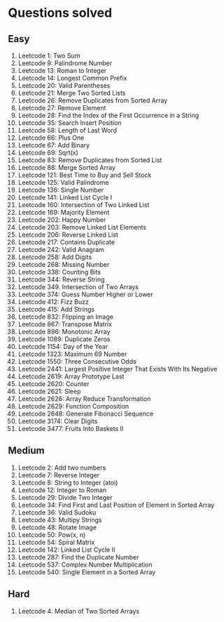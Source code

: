 # Questions solved

## Easy
1. Leetcode 1: Two Sum
2. Leetcode 9: Palindrome Number
3. Leetcode 13: Roman to Integer
4. Leetcode 14: Longest Common Prefix
5. Leetcode 20: Valid Parentheses
6. Leetcode 21: Merge Two Sorted Lists
7. Leetcode 26: Remove Duplicates from Sorted Array
8. Leetcode 27: Remove Element
9. Leetcode 28: Find the Index of the First Occurrence in a String
10. Leetcode 35: Search Insert Position
11. Leetcode 58: Length of Last Word
12. Leetcode 66: Plus One
13. Leetcode 67: Add Binary
14. Leetcode 69: Sqrt(x)
15. Leetcode 83: Remove Duplicates from Sorted List
16. Leetcode 88: Merge Sorted Array
17. Leetcode 121: Best Time to Buy and Sell Stock
18. Leetcode 125: Valid Palindrome
19. Leetcode 136: Single Number
20. Leetcode 141: Linked List Cycle I
21. Leetcode 160: Intersection of Two Linked List
22. Leetcode 169: Majority Element
23. Leetcode 202: Happy Number
24. Leetcode 203: Remove Linked List Elements
25. Leetcode 206: Reverse Linked List
26. Leetcode 217: Contains Duplicate
27. Leetcode 242: Valid Anagram
28. Leetcode 258: Add Digits
29. Leetcode 268: Missing Number
30. Leetcode 338: Counting Bits
31. Leetcode 344: Reverse String
32. Leetcode 349. Intersection of Two Arrays
33. Leetcode 374: Guess Number Higher or Lower
34. Leetcode 412: Fizz Buzz
35. Leetcode 415: Add Strings
36. Leetcode 832: Flipping an Image
37. Leetcode 867: Transpose Matrix
38. Leetcode 896: Monotonic Array
39. Leetcode 1089: Duplicate Zeros
40. Leetcode 1154: Day of the Year
41. Leetcode 1323: Maximum 69 Number
42. Leetcode 1550: Three Consecutive Odds
43. Leetcode 2441: Largest Positive Integer That Exists With Its Negative
44. Leetcode 2619: Array Prototype Last
45. Leetcode 2620: Counter
46. Leetcode 2621: Sleep
47. Leetcode 2626: Array Reduce Transformation
48. Leetcode 2629: Function Composition
49. Leetcode 2648: Generate Fibonacci Sequence
50. Leetcode 3174: Clear Digits
51. Leetcode 3477: Fruits Into Baskets II

## Medium
1. Leetcode 2: Add two numbers
2. Leetcode 7: Reverse Integer
3. Leetcode 8: String to Integer (atoi)
4. Leetcode 12: Integer to Roman
5. Leetcode 29: Divide Two Integer
6. Leetcode 34: Find First and Last Position of Element in Sorted Array
7. Leetcode 36: Valid Sudoku
8. Leetcode 43: Multipy Strings
9. Leetcode 48: Rotate Image
10. Leetcode 50: Pow(x, n)
11. Leetcode 54: Spiral Matrix
12. Leetcode 142: Linked List Cycle II
13. Leetcode 287: Find the Duplicate Number
14. Leetcode 537: Complex Number Multiplication
15. Leetcode 540: Single Element in a Sorted Array

## Hard
1. Leetcode 4: Median of Two Sorted Arrays
